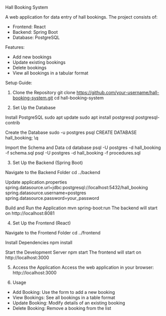 Hall Booking System

A web application for data entry of hall bookings. The project consists of:  
- Frontend: React  
- Backend: Spring Boot  
- Database: PostgreSQL  

Features:
- Add new bookings  
- Update existing bookings  
- Delete bookings  
- View all bookings in a tabular format  

Setup Guide:

1. Clone the Repository
git clone https://github.com/your-username/hall-booking-system.git
cd hall-booking-system

2. Set Up the Database

Install PostgreSQL
sudo apt update
sudo apt install postgresql postgresql-contrib

Create the Database
sudo -u postgres psql
CREATE DATABASE hall_booking;
\q

Import the Schema and Data
cd database
psql -U postgres -d hall_booking -f schema.sql
psql -U postgres -d hall_booking -f procedures.sql

3. Set Up the Backend (Spring Boot)

Navigate to the Backend Folder
cd ../backend

Update application.properties
spring.datasource.url=jdbc:postgresql://localhost:5432/hall_booking
spring.datasource.username=postgres
spring.datasource.password=your_password

Build and Run the Application
mvn spring-boot:run
The backend will start on http://localhost:8081

4. Set Up the Frontend (React)

Navigate to the Frontend Folder
cd ../frontend

Install Dependencies
npm install

Start the Development Server
npm start
The frontend will start on http://localhost:3000

5. Access the Application
Access the web application in your browser:
http://localhost:3000

6. Usage
- Add Booking: Use the form to add a new booking  
- View Bookings: See all bookings in a table format  
- Update Booking: Modify details of an existing booking  
- Delete Booking: Remove a booking from the list  
